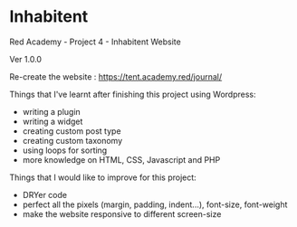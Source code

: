 # Inhabitent
Red Academy - Project 4 - Inhabitent Website

Ver 1.0.0

Re-create the website : https://tent.academy.red/journal/

Things that I've learnt after finishing this project using Wordpress:

- writing a plugin
- writing a widget
- creating custom post type
- creating custom taxonomy
- using loops for sorting
- more knowledge on HTML, CSS, Javascript and PHP


Things that I would like to improve for this project:

- DRYer code
- perfect all the pixels (margin, padding, indent...), font-size, font-weight
- make the website responsive to different screen-size


